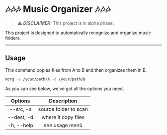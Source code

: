 # 🎶🎶🎶 Music Organizer 🎶🎶🎶

> ⚠️ **_DISCLAIMER:_**  This project is in alpha phase.

This project is designed to automatically recognize and organize music folders.

---

## Usage

This command copies files from A to B and then organizes them in B.

```bash
morg -s /your/path/A -d /your/path/B
```

As you can see below, we've got all the options you need.

|  **Options**  |    **Description**    |
|:-------------:|:---------------------:|
|   --src, -s   | source folder to scan |
|  --dest, -d   |  where it copy files  |
| -h, --help    | see usage menù        |
